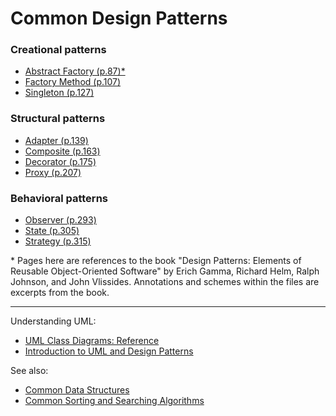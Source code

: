 # Common Design Patterns

<!-- [10/23] -->

### Creational patterns

<!-- [3/5] -->

- [Abstract Factory (p.87)*](./creational-patterns/AbstractFactory/AbstractFactory.ts)
- [Factory Method (p.107)](./creational-patterns/FactoryMethod/FactoryMethod.ts)
- [Singleton (p.127)](./creational-patterns/Singleton/Singleton.ts)

### Structural patterns

<!-- [4/7] -->

- [Adapter (p.139)](./structural-patterns/Adapter/Adapter.ts)
- [Composite (p.163)](./structural-patterns/Composite/Composite.ts)
- [Decorator (p.175)](./structural-patterns/Decorator/Decorator.ts)
- [Proxy (p.207)](./structural-patterns/Proxy/Proxy.ts)

### Behavioral patterns

<!-- [3/11] -->

- [Observer (p.293)](./behavioral-patterns/Observer/Observer.ts)
- [State (p.305)](./behavioral-patterns/State/State.ts)
- [Strategy (p.315)](./behavioral-patterns/Strategy/Strategy.ts)

<!--
Simplest and most common patterns

- Template Method (p.325)
-->

<!--
Interesting patterns

- Facade
- Iterator
- Command
- Compound
-->

\* Pages here are references to the book "Design Patterns: Elements of Reusable Object-Oriented Software" by Erich Gamma, Richard Helm, Ralph Johnson, and John Vlissides. Annotations and schemes within the files are excerpts from the book.

---

Understanding UML:
- [UML Class Diagrams: Reference](https://learn.microsoft.com/en-us/previous-versions/visualstudio/visual-studio-2015/modeling/uml-class-diagrams-reference)
- [Introduction to UML and Design Patterns](https://www.ida.liu.se/~chrke55/courses/SWE/intro-uml-designpatterns)

See also:
- [Common Data Structures](https://github.com/stuymedova/common-data-structures)
- [Common Sorting and Searching Algorithms](https://github.com/stuymedova/common-sorting-and-searching-algorithms)

